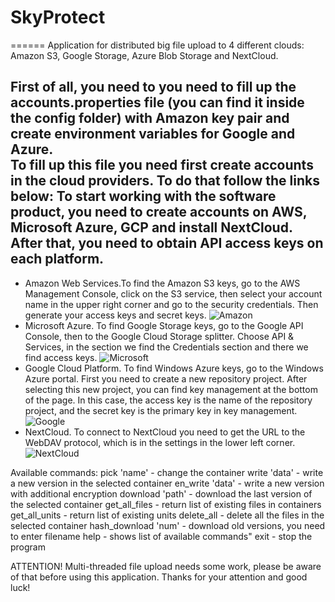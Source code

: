 # SkyProtect
======
Application for distributed big file upload to 4 different clouds: Amazon S3, Google Storage, Azure Blob Storage and NextCloud.

First of all, you need to you need to fill up the accounts.properties file (you can find it inside the config folder) with Amazon key pair and create environment variables for Google and Azure.  
To fill up this file you need first create accounts in the cloud providers. 
To do that follow the links below:
To start working with the software product, you need to create accounts on AWS, Microsoft Azure, GCP and install NextCloud. After that, you need to obtain API access keys on each platform.
---
- Amazon Web Services.To find the Amazon S3 keys, go to the AWS Management Console, click on the S3 service, then select your account name in the upper right corner and go to the security credentials. Then generate your access keys and secret keys.
![Amazon](https://i.ibb.co/XyGbk23/amazon.jpg)
- Microsoft Azure. To find Google Storage keys, go to the Google API Console, then to the Google Cloud Storage splitter. Choose API & Services, in the section we find the Credentials section and there we find access keys.
![Microsoft](https://i.ibb.co/C1BXmw8/azure.png)
- Google Cloud Platform. To find Windows Azure keys, go to the Windows Azure portal. First you need to create a new repository project. After selecting this new project, you can find key management at the bottom of the page. In this case, the access key is the name of the repository project, and the secret key is the primary key in key management.
![Google](https://i.ibb.co/0r8CR9Y/google.png)
- NextCloud. To connect to NextCloud you need to get the URL to the WebDAV protocol, which is in the settings in the lower left corner.
![NextCloud](https://i.ibb.co/hWQwRbn/nextcloud.png)



Available commands:
pick 'name'     - change the container
write 'data'    - write a new version in the selected container
en_write 'data' - write a new version with additional encryption
download 'path' - download the last version of the selected container
get_all_files   - return list of existing files in containers
get_all_units   - return list of existing units
delete_all      - delete all the files in the selected container
hash_download 'num' - download old versions, you need to enter filename
help            - shows list of available commands"
exit            - stop the program

ATTENTION! Multi-threaded file upload needs some work, please be aware of that before using this application. Thanks for your attention and good luck!
